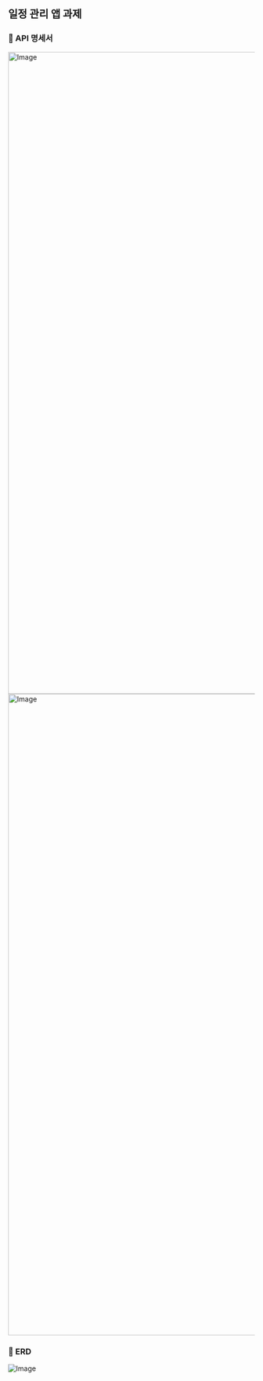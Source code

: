 ## 일정 관리 앱 과제
### 🚀 API 명세서
<img width="1309" alt="Image" src="https://github.com/user-attachments/assets/be258a6c-03f7-4c5e-b986-1e8a6ccdb41d" />
<img width="1308" alt="Image" src="https://github.com/user-attachments/assets/1634b7a9-81cd-4d91-875e-acac2a4f82f5" />

### 🚀 ERD
![Image](https://github.com/user-attachments/assets/e9ab574c-b7ef-4dac-b962-04a0757cbb7a)